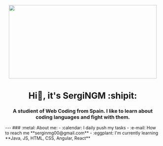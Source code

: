 <div id="header" align="center">
  <img src="https://giphy.com/embed/yYSSBtDgbbRzq" width="480" height="240"/>
  <h1 align="center"> Hi👋, it's SergiNGM :shipit: </h1>
  <h3 align="center"> A studient of Web Coding from Spain. I like to learn about coding languages and fight with them.</h3>
</div>
---
  ### :metal: About me:
  - :calendar: I daily push my tasks
  - :e-mail: How to reach me **serginmg00@gmail.com**
  - :eggplant: I'm currently learning **Java, JS, HTML, CSS, Angular, React**


<!--
**SergiNMG/SergiNMG** is a ✨ _special_ ✨ repository because its `README.md` (this file) appears on your GitHub profile.

Here are some ideas to get you started:

- 🔭 I’m currently working on ...
- 🌱 I’m currently learning ...
- 👯 I’m looking to collaborate on ...
- 🤔 I’m looking for help with ...
- 💬 Ask me about ...
- 📫 How to reach me: ...
- 😄 Pronouns: ...
- ⚡ Fun fact: ...
-->
